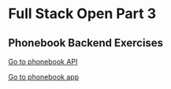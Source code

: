 # Full Stack Open Part 3 
## Phonebook Backend Exercises

[Go to phonebook API](https://serene-ridge-12266.herokuapp.com/api/persons)

[Go to phonebook app](https://serene-ridge-12266.herokuapp.com)